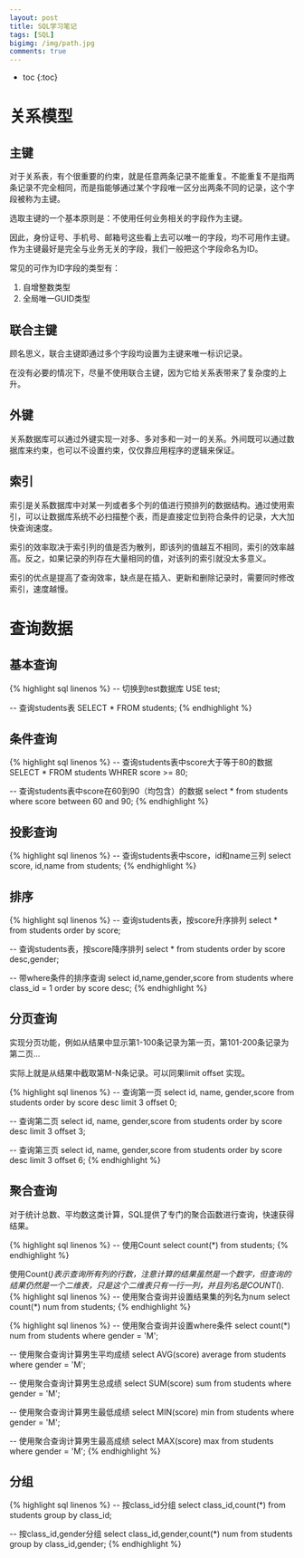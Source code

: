 ```yaml
---
layout: post
title: SQL学习笔记
tags: [SQL]
bigimg: /img/path.jpg
comments: true
---
```


* toc
{:toc}

# 关系模型
## 主键

对于关系表，有个很重要的约束，就是任意两条记录不能重复。不能重复不是指两条记录不完全相同，而是指能够通过某个字段唯一区分出两条不同的记录，这个字段被称为主键。

选取主键的一个基本原则是：不使用任何业务相关的字段作为主键。

因此，身份证号、手机号、邮箱号这些看上去可以唯一的字段，均不可用作主键。作为主键最好是完全与业务无关的字段，我们一般把这个字段命名为ID。

常见的可作为ID字段的类型有：
1. 自增整数类型
2. 全局唯一GUID类型

## 联合主键

顾名思义，联合主键即通过多个字段均设置为主键来唯一标识记录。

在没有必要的情况下，尽量不使用联合主键，因为它给关系表带来了复杂度的上升。

## 外键

关系数据库可以通过外键实现一对多、多对多和一对一的关系。外间既可以通过数据库来约束，也可以不设置约束，仅仅靠应用程序的逻辑来保证。

## 索引
索引是关系数据库中对某一列或者多个列的值进行预排列的数据结构。通过使用索引，可以让数据库系统不必扫描整个表，而是直接定位到符合条件的记录，大大加快查询速度。

索引的效率取决于索引列的值是否为散列，即该列的值越互不相同，索引的效率越高。反之，如果记录的列存在大量相同的值，对该列的索引就没太多意义。

索引的优点是提高了查询效率，缺点是在插入、更新和删除记录时，需要同时修改索引，速度越慢。

# 查询数据

## 基本查询

{% highlight sql linenos %}
-- 切换到test数据库
USE test;

-- 查询students表
SELECT * FROM students;
{% endhighlight %}

## 条件查询

{% highlight sql linenos %}
-- 查询students表中score大于等于80的数据
SELECT * FROM students WHRER score >= 80;

-- 查询students表中score在60到90（均包含）的数据
select * from students where score between 60 and 90;
{% endhighlight %}

## 投影查询

{% highlight sql linenos %}
-- 查询students表中score，id和name三列
select score, id,name from students;
{% endhighlight %}

## 排序

{% highlight sql linenos %}
-- 查询students表，按score升序排列
select * from students order by score;

-- 查询students表，按score降序排列
select * from students order by score desc,gender;

-- 带where条件的排序查询
select id,name,gender,score
from students
where class_id = 1
order by score desc;
{% endhighlight %}

## 分页查询

实现分页功能，例如从结果中显示第1-100条记录为第一页，第101-200条记录为第二页...

实际上就是从结果中截取第M-N条记录。可以同果limit <M> offset <N> 实现。

{% highlight sql linenos %}
-- 查询第一页
select id, name, gender,score
from students
order by score desc
limit 3 offset 0;

-- 查询第二页
select id, name, gender,score
from students
order by score desc
limit 3 offset 3;

-- 查询第三页
select id, name, gender,score
from students
order by score desc
limit 3 offset 6;
{% endhighlight %}

## 聚合查询

对于统计总数、平均数这类计算，SQL提供了专门的聚合函数进行查询，快速获得结果。

{% highlight sql linenos %}
-- 使用Count
select count(*) from students;
{% endhighlight %}

使用Count(*)表示查询所有列的行数，注意计算的结果虽然是一个数字，但查询的结果仍然是一个二维表，只是这个二维表只有一行一列，并且列名是COUNT(*).
{% highlight sql linenos %}
-- 使用聚合查询并设置结果集的列名为num
select count(*) num from students;
{% endhighlight %}

{% highlight sql linenos %}
-- 使用聚合查询并设置where条件
select count(*) num from students where gender = 'M';

-- 使用聚合查询计算男生平均成绩
select AVG(score) average from students where gender = 'M';

-- 使用聚合查询计算男生总成绩
select SUM(score) sum from students where gender = 'M';

-- 使用聚合查询计算男生最低成绩
select MIN(score) min from students where gender = 'M';

-- 使用聚合查询计算男生最高成绩
select MAX(score) max from students where gender = 'M';
{% endhighlight %}

## 分组

{% highlight sql linenos %}
-- 按class_id分组
select class_id,count(*) from students group by class_id;

-- 按class_id,gender分组
select class_id,gender,count(*) num from students group by class_id,gender;
{% endhighlight %}
